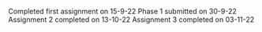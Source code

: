 
Completed first assignment on 15-9-22
Phase 1 submitted on 30-9-22
Assignment 2 completed on 13-10-22
Assignment 3 completed on 03-11-22

